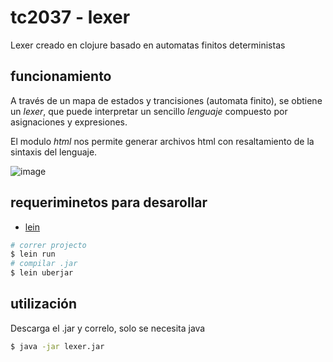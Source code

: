 # tc2037 - lexer

Lexer creado en clojure basado en automatas finitos deterministas

## funcionamiento

A través de un mapa de estados y trancisiones (automata finito),
se obtiene un _lexer_, que puede interpretar un sencillo _lenguaje_
compuesto por asignaciones y expresiones.

El modulo _html_ nos permite generar archivos html con resaltamiento
de la sintaxis del lenguaje.

![image](https://user-images.githubusercontent.com/40474768/169939311-cd6b2a50-7028-4b43-a6f8-a63b8b3becc0.png)

## requeriminetos para desarollar

- [lein](https://leiningen.org/#install)

```sh
# correr projecto
$ lein run
# compilar .jar
$ lein uberjar
```

## utilización

Descarga el .jar y correlo, solo se necesita java
```sh
$ java -jar lexer.jar
```
